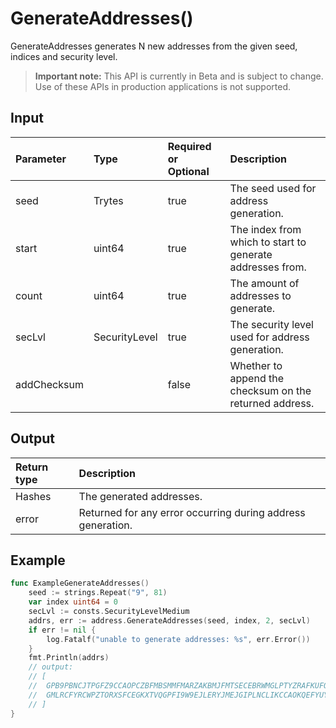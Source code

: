 # GenerateAddresses()
GenerateAddresses generates N new addresses from the given seed, indices and security level.
> **Important note:** This API is currently in Beta and is subject to change. Use of these APIs in production applications is not supported.

## Input

| Parameter       | Type | Required or Optional | Description |
|:---------------|:--------|:--------| :--------|
| seed | Trytes | true | The seed used for address generation.  |
| start | uint64 | true | The index from which to start to generate addresses from.  |
| count | uint64 | true | The amount of addresses to generate.  |
| secLvl | SecurityLevel | true | The security level used for address generation.  |
| addChecksum |  | false | Whether to append the checksum on the returned address.  |


## Output

| Return type     | Description |
|:---------------|:--------|
| Hashes | The generated addresses. |
| error | Returned for any error occurring during address generation. |



## Example

```go
func ExampleGenerateAddresses() 
	seed := strings.Repeat("9", 81)
	var index uint64 = 0
	secLvl := consts.SecurityLevelMedium
	addrs, err := address.GenerateAddresses(seed, index, 2, secLvl)
	if err != nil {
		log.Fatalf("unable to generate addresses: %s", err.Error())
	}
	fmt.Println(addrs)
	// output:
	// [
	// 	GPB9PBNCJTPGFZ9CCAOPCZBFMBSMMFMARZAKBMJFMTSECEBRWMGLPTYZRAFKUFOGJQVWVUPPABLTTLCIA,
	//  GMLRCFYRCWPZTORXSFCEGKXTVQGPFI9W9EJLERYJMEJGIPLNCLIKCCAOKQEFYUYCEUGIZKCSSJL9JD9SC,
	// ]
}

```
